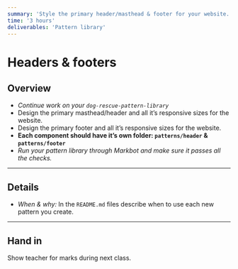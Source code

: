 ```yaml
---
summary: 'Style the primary header/masthead & footer for your website.'
time: '3 hours'
deliverables: 'Pattern library'
---
```


# Headers & footers

## Overview

- *Continue work on your `dog-rescue-pattern-library`*
- Design the primary masthead/header and all it’s responsive sizes for the website.
- Design the primary footer and all it’s responsive sizes for the website.
- **Each component should have it’s own folder: `patterns/header` & `patterns/footer`**
- *Run your pattern library through Markbot and make sure it passes all the checks.*

---

## Details

- *When & why:* In the `README.md` files describe when to use each new pattern you create.

---

## Hand in

Show teacher for marks during next class.
